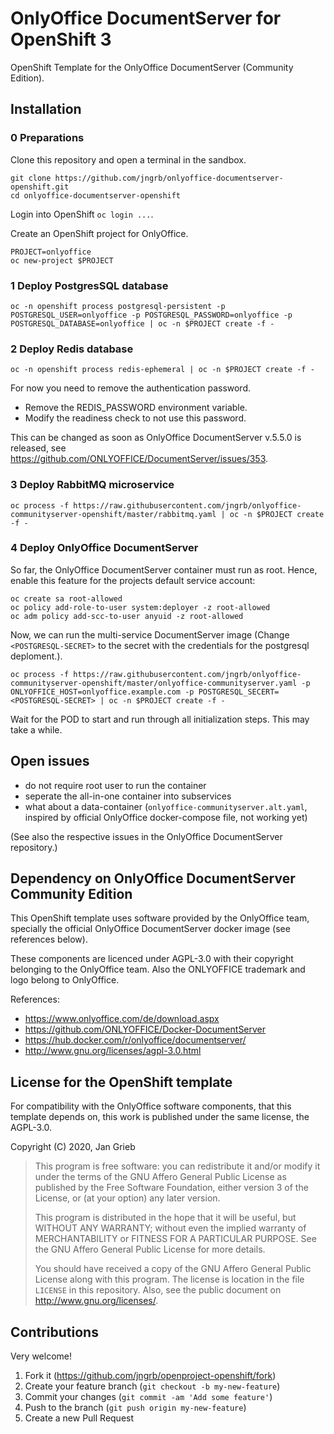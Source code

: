 # OnlyOffice DocumentServer for OpenShift 3

OpenShift Template for the OnlyOffice DocumentServer (Community Edition).

## Installation

### 0 Preparations

Clone this repository and open a terminal in the sandbox.

```[bash]
git clone https://github.com/jngrb/onlyoffice-documentserver-openshift.git
cd onlyoffice-documentserver-openshift
```

Login into OpenShift `oc login ...`.

Create an OpenShift project for OnlyOffice.

```[bash]
PROJECT=onlyoffice
oc new-project $PROJECT
```

### 1 Deploy PostgresSQL database

```[bash]
oc -n openshift process postgresql-persistent -p POSTGRESQL_USER=onlyoffice -p POSTGRESQL_PASSWORD=onlyoffice -p POSTGRESQL_DATABASE=onlyoffice | oc -n $PROJECT create -f -
```

### 2 Deploy Redis database

```[bash]
oc -n openshift process redis-ephemeral | oc -n $PROJECT create -f -
```

For now you need to remove the authentication password.

* Remove the REDIS_PASSWORD environment variable.
* Modify the readiness check to not use this password.

This can be changed as soon as OnlyOffice DocumentServer v.5.5.0 is released, see <https://github.com/ONLYOFFICE/DocumentServer/issues/353>.

### 3 Deploy RabbitMQ microservice

```[bash]
oc process -f https://raw.githubusercontent.com/jngrb/onlyoffice-communityserver-openshift/master/rabbitmq.yaml | oc -n $PROJECT create -f -
```

### 4 Deploy OnlyOffice DocumentServer

So far, the OnlyOffice DocumentServer container must run as root. Hence, enable this feature for the projects default service account:

```[bash]
oc create sa root-allowed
oc policy add-role-to-user system:deployer -z root-allowed
oc adm policy add-scc-to-user anyuid -z root-allowed
```

Now, we can run the multi-service DocumentServer image (Change `<POSTGRESQL-SECRET>` to the secret with the credentials for the postgresql deploment.).

```[bash]
oc process -f https://raw.githubusercontent.com/jngrb/onlyoffice-communityserver-openshift/master/onlyoffice-communityserver.yaml -p ONLYOFFICE_HOST=onlyoffice.example.com -p POSTGRESQL_SECERT=<POSTGRESQL-SECRET> | oc -n $PROJECT create -f -
```

Wait for the POD to start and run through all initialization steps. This may take a while.

## Open issues

* do not require root user to run the container
* seperate the all-in-one container into subservices
* what about a data-container (`onlyoffice-communityserver.alt.yaml`, inspired by official OnlyOffice docker-compose file, not working yet)

(See also the respective issues in the OnlyOffice DocumentServer repository.)

## Dependency on OnlyOffice DocumentServer Community Edition

This OpenShift template uses software provided by the OnlyOffice team, specially the official OnlyOffice DocumentServer docker image (see references below).

These components are licenced under AGPL-3.0 with their copyright belonging to the OnlyOffice team. Also the ONLYOFFICE trademark and logo belong to OnlyOffice.

References:

* <https://www.onlyoffice.com/de/download.aspx>
* <https://github.com/ONLYOFFICE/Docker-DocumentServer>
* <https://hub.docker.com/r/onlyoffice/documentserver/>
* <http://www.gnu.org/licenses/agpl-3.0.html>

## License for the OpenShift template

For compatibility with the OnlyOffice software components, that this template depends on, this work is published under the same license, the AGPL-3.0.

Copyright (C) 2020, Jan Grieb

> This program is free software: you can redistribute it and/or modify
> it under the terms of the GNU Affero General Public License as published by
> the Free Software Foundation, either version 3 of the License, or
> (at your option) any later version.
>
> This program is distributed in the hope that it will be useful,
> but WITHOUT ANY WARRANTY; without even the implied warranty of
> MERCHANTABILITY or FITNESS FOR A PARTICULAR PURPOSE.  See the
> GNU Affero General Public License for more details.
>
> You should have received a copy of the GNU Affero General Public License
> along with this program.  The license is location in the file `LICENSE`
> in this repository. Also, see the public document on
> <http://www.gnu.org/licenses/>.

## Contributions

Very welcome!

1. Fork it (https://github.com/jngrb/openproject-openshift/fork)
2. Create your feature branch (`git checkout -b my-new-feature`)
3. Commit your changes (`git commit -am 'Add some feature'`)
4. Push to the branch (`git push origin my-new-feature`)
5. Create a new Pull Request
